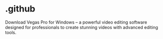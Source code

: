 # .github
 Download Vegas Pro for Windows – a powerful video editing software designed for professionals to create stunning videos with advanced editing tools.
